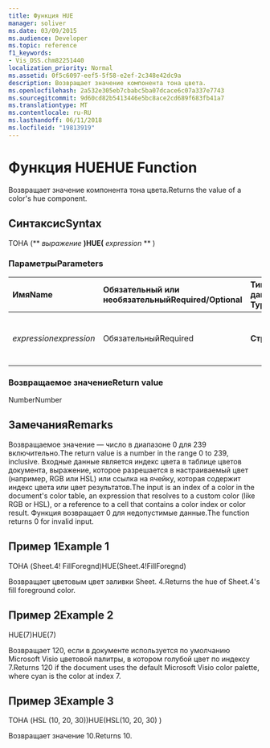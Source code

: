 ```yaml
---
title: Функция HUE
manager: soliver
ms.date: 03/09/2015
ms.audience: Developer
ms.topic: reference
f1_keywords:
- Vis_DSS.chm82251440
localization_priority: Normal
ms.assetid: 0f5c6097-eef5-5f58-e2ef-2c348e42dc9a
description: Возвращает значение компонента тона цвета.
ms.openlocfilehash: 2a532e305eb7cbabc5ba07dcace6c07a337e7743
ms.sourcegitcommit: 9d60cd82b5413446e5bc8ace2cd689f683fb41a7
ms.translationtype: MT
ms.contentlocale: ru-RU
ms.lasthandoff: 06/11/2018
ms.locfileid: "19813919"
---
```

# <a name="hue-function"></a><span data-ttu-id="a4bd0-103">Функция HUE</span><span class="sxs-lookup"><span data-stu-id="a4bd0-103">HUE Function</span></span>

<span data-ttu-id="a4bd0-104">Возвращает значение компонента тона цвета.</span><span class="sxs-lookup"><span data-stu-id="a4bd0-104">Returns the value of a color's hue component.</span></span>
  
## <a name="syntax"></a><span data-ttu-id="a4bd0-105">Синтаксис</span><span class="sxs-lookup"><span data-stu-id="a4bd0-105">Syntax</span></span>

<span data-ttu-id="a4bd0-106">ТОНА (** *выражение* **)</span><span class="sxs-lookup"><span data-stu-id="a4bd0-106">HUE(** *expression* ** )</span></span> 
  
### <a name="parameters"></a><span data-ttu-id="a4bd0-107">Параметры</span><span class="sxs-lookup"><span data-stu-id="a4bd0-107">Parameters</span></span>

|<span data-ttu-id="a4bd0-108">**Имя**</span><span class="sxs-lookup"><span data-stu-id="a4bd0-108">**Name**</span></span>|<span data-ttu-id="a4bd0-109">**Обязательный или необязательный**</span><span class="sxs-lookup"><span data-stu-id="a4bd0-109">**Required/Optional**</span></span>|<span data-ttu-id="a4bd0-110">**Тип данных**</span><span class="sxs-lookup"><span data-stu-id="a4bd0-110">**Data Type**</span></span>|<span data-ttu-id="a4bd0-111">**Описание**</span><span class="sxs-lookup"><span data-stu-id="a4bd0-111">**Description**</span></span>|
|:-----|:-----|:-----|:-----|
| <span data-ttu-id="a4bd0-112">_expression_</span><span class="sxs-lookup"><span data-stu-id="a4bd0-112">_expression_</span></span> <br/> |<span data-ttu-id="a4bd0-113">Обязательный</span><span class="sxs-lookup"><span data-stu-id="a4bd0-113">Required</span></span>  <br/> |<span data-ttu-id="a4bd0-114">**Строка**</span><span class="sxs-lookup"><span data-stu-id="a4bd0-114">**String**</span></span> <br/> |<span data-ttu-id="a4bd0-115">Выражение, которое оценивается как цвет.</span><span class="sxs-lookup"><span data-stu-id="a4bd0-115">An expression that evaluates to a color.</span></span>  <br/> |
   
### <a name="return-value"></a><span data-ttu-id="a4bd0-116">Возвращаемое значение</span><span class="sxs-lookup"><span data-stu-id="6">Return value</span></span>

<span data-ttu-id="a4bd0-117">Number</span><span class="sxs-lookup"><span data-stu-id="a4bd0-117">Number</span></span>
  
## <a name="remarks"></a><span data-ttu-id="a4bd0-118">Замечания</span><span class="sxs-lookup"><span data-stu-id="a4bd0-118">Remarks</span></span>

<span data-ttu-id="a4bd0-119">Возвращаемое значение — число в диапазоне 0 для 239 включительно.</span><span class="sxs-lookup"><span data-stu-id="a4bd0-119">The return value is a number in the range 0 to 239, inclusive.</span></span> <span data-ttu-id="a4bd0-120">Входные данные является индекс цвета в таблице цветов документа, выражение, которое разрешается в настраиваемый цвет (например, RGB или HSL) или ссылка на ячейку, которая содержит индекс цвета или цвет результатов.</span><span class="sxs-lookup"><span data-stu-id="a4bd0-120">The input is an index of a color in the document's color table, an expression that resolves to a custom color (like RGB or HSL), or a reference to a cell that contains a color index or color result.</span></span> <span data-ttu-id="a4bd0-121">Функция возвращает 0 для недопустимые данные.</span><span class="sxs-lookup"><span data-stu-id="a4bd0-121">The function returns 0 for invalid input.</span></span> 
  
## <a name="example-1"></a><span data-ttu-id="a4bd0-122">Пример 1</span><span class="sxs-lookup"><span data-stu-id="a4bd0-122">Example 1</span></span>

<span data-ttu-id="a4bd0-123">ТОНА (Sheet.4! FillForegnd)</span><span class="sxs-lookup"><span data-stu-id="a4bd0-123">HUE(Sheet.4!FillForegnd)</span></span>
  
<span data-ttu-id="a4bd0-124">Возвращает цветовым цвет заливки Sheet. 4.</span><span class="sxs-lookup"><span data-stu-id="a4bd0-124">Returns the hue of Sheet.4's fill foreground color.</span></span>
  
## <a name="example-2"></a><span data-ttu-id="a4bd0-125">Пример 2</span><span class="sxs-lookup"><span data-stu-id="a4bd0-125">Example 2</span></span>

<span data-ttu-id="a4bd0-126">HUE(7)</span><span class="sxs-lookup"><span data-stu-id="a4bd0-126">HUE(7)</span></span>
  
<span data-ttu-id="a4bd0-127">Возвращает 120, если в документе используется по умолчанию Microsoft Visio цветовой палитры, в котором голубой цвет по индексу 7.</span><span class="sxs-lookup"><span data-stu-id="a4bd0-127">Returns 120 if the document uses the default Microsoft Visio color palette, where cyan is the color at index 7.</span></span>
  
## <a name="example-3"></a><span data-ttu-id="a4bd0-128">Пример 3</span><span class="sxs-lookup"><span data-stu-id="a4bd0-128">Example 3</span></span>

<span data-ttu-id="a4bd0-129">ТОНА (HSL (10, 20, 30))</span><span class="sxs-lookup"><span data-stu-id="a4bd0-129">HUE(HSL(10, 20, 30) )</span></span>
  
<span data-ttu-id="a4bd0-130">Возвращает значение 10.</span><span class="sxs-lookup"><span data-stu-id="a4bd0-130">Returns 10.</span></span>
  

